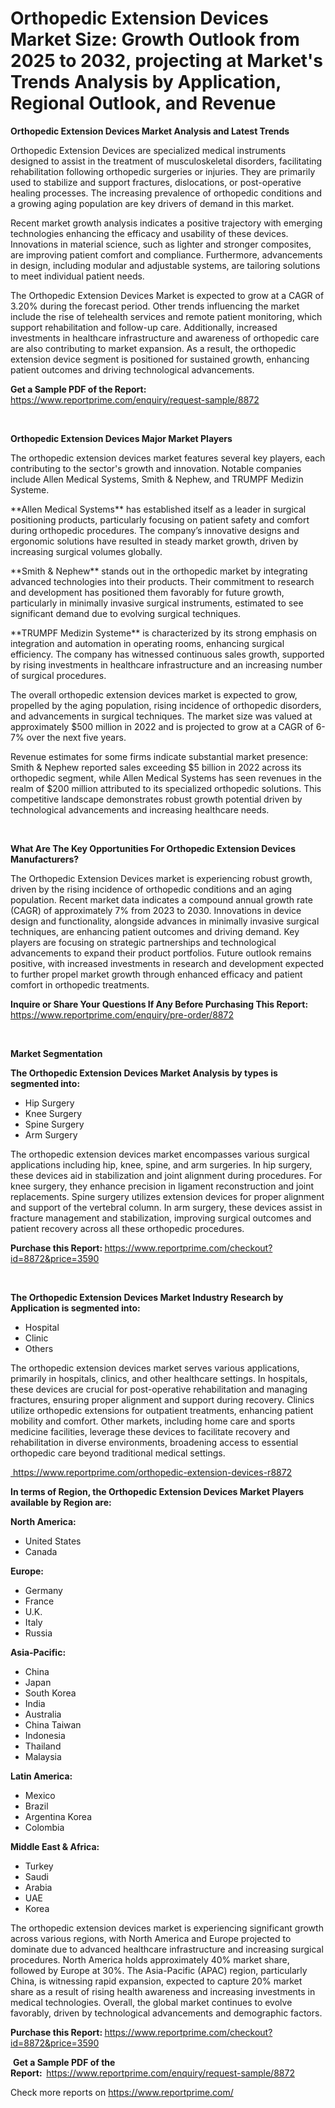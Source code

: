 <p><h1>Orthopedic Extension Devices Market Size: Growth Outlook from 2025 to 2032, projecting at Market's Trends Analysis by Application, Regional Outlook, and Revenue</h1></p><p><strong>Orthopedic Extension Devices Market Analysis and Latest Trends</strong></p>
<p><p>Orthopedic Extension Devices are specialized medical instruments designed to assist in the treatment of musculoskeletal disorders, facilitating rehabilitation following orthopedic surgeries or injuries. They are primarily used to stabilize and support fractures, dislocations, or post-operative healing processes. The increasing prevalence of orthopedic conditions and a growing aging population are key drivers of demand in this market. </p><p>Recent market growth analysis indicates a positive trajectory with emerging technologies enhancing the efficacy and usability of these devices. Innovations in material science, such as lighter and stronger composites, are improving patient comfort and compliance. Furthermore, advancements in design, including modular and adjustable systems, are tailoring solutions to meet individual patient needs.</p><p>The Orthopedic Extension Devices Market is expected to grow at a CAGR of 3.20% during the forecast period. Other trends influencing the market include the rise of telehealth services and remote patient monitoring, which support rehabilitation and follow-up care. Additionally, increased investments in healthcare infrastructure and awareness of orthopedic care are also contributing to market expansion. As a result, the orthopedic extension device segment is positioned for sustained growth, enhancing patient outcomes and driving technological advancements.</p></p>
<p><strong>Get a Sample PDF of the Report:&nbsp;</strong> <a href="https://www.reportprime.com/enquiry/request-sample/8872?utm_campaign=3534&utm_medium=2&utm_source=Github&utm_content=ia&utm_term=20032025&utm_id=orthopedic-extension-devices">https://www.reportprime.com/enquiry/request-sample/8872</a></p>
<p>&nbsp;</p>
<p><strong>Orthopedic Extension Devices Major Market Players</strong></p>
<p><p>The orthopedic extension devices market features several key players, each contributing to the sector's growth and innovation. Notable companies include Allen Medical Systems, Smith & Nephew, and TRUMPF Medizin Systeme.</p><p>**Allen Medical Systems** has established itself as a leader in surgical positioning products, particularly focusing on patient safety and comfort during orthopedic procedures. The company’s innovative designs and ergonomic solutions have resulted in steady market growth, driven by increasing surgical volumes globally. </p><p>**Smith & Nephew** stands out in the orthopedic market by integrating advanced technologies into their products. Their commitment to research and development has positioned them favorably for future growth, particularly in minimally invasive surgical instruments, estimated to see significant demand due to evolving surgical techniques.</p><p>**TRUMPF Medizin Systeme** is characterized by its strong emphasis on integration and automation in operating rooms, enhancing surgical efficiency. The company has witnessed continuous sales growth, supported by rising investments in healthcare infrastructure and an increasing number of surgical procedures.</p><p>The overall orthopedic extension devices market is expected to grow, propelled by the aging population, rising incidence of orthopedic disorders, and advancements in surgical techniques. The market size was valued at approximately $500 million in 2022 and is projected to grow at a CAGR of 6-7% over the next five years.</p><p>Revenue estimates for some firms indicate substantial market presence: Smith & Nephew reported sales exceeding $5 billion in 2022 across its orthopedic segment, while Allen Medical Systems has seen revenues in the realm of $200 million attributed to its specialized orthopedic solutions. This competitive landscape demonstrates robust growth potential driven by technological advancements and increasing healthcare needs.</p></p>
<p>&nbsp;</p>
<p><strong>What Are The Key Opportunities For Orthopedic Extension Devices Manufacturers?</strong></p>
<p><p>The Orthopedic Extension Devices market is experiencing robust growth, driven by the rising incidence of orthopedic conditions and an aging population. Recent market data indicates a compound annual growth rate (CAGR) of approximately 7% from 2023 to 2030. Innovations in device design and functionality, alongside advances in minimally invasive surgical techniques, are enhancing patient outcomes and driving demand. Key players are focusing on strategic partnerships and technological advancements to expand their product portfolios. Future outlook remains positive, with increased investments in research and development expected to further propel market growth through enhanced efficacy and patient comfort in orthopedic treatments.</p></p>
<p><strong>Inquire or Share Your Questions If Any Before Purchasing This Report:</strong> <a href="https://www.reportprime.com/enquiry/pre-order/8872?utm_campaign=3534&utm_medium=2&utm_source=Github&utm_content=ia&utm_term=20032025&utm_id=orthopedic-extension-devices">https://www.reportprime.com/enquiry/pre-order/8872</a></p>
<p>&nbsp;</p>
<p><strong>Market Segmentation</strong></p>
<p><strong>The Orthopedic Extension Devices Market Analysis by types is segmented into:</strong></p>
<p><ul><li>Hip Surgery</li><li>Knee Surgery</li><li>Spine Surgery</li><li>Arm Surgery</li></ul></p>
<p><p>The orthopedic extension devices market encompasses various surgical applications including hip, knee, spine, and arm surgeries. In hip surgery, these devices aid in stabilization and joint alignment during procedures. For knee surgery, they enhance precision in ligament reconstruction and joint replacements. Spine surgery utilizes extension devices for proper alignment and support of the vertebral column. In arm surgery, these devices assist in fracture management and stabilization, improving surgical outcomes and patient recovery across all these orthopedic procedures.</p></p>
<p><strong>Purchase this Report:&nbsp;</strong><a href="https://www.reportprime.com/checkout?id=8872&price=3590&utm_campaign=3534&utm_medium=2&utm_source=Github&utm_content=ia&utm_term=20032025&utm_id=orthopedic-extension-devices">https://www.reportprime.com/checkout?id=8872&price=3590</a></p>
<p>&nbsp;</p>
<p><strong>The Orthopedic Extension Devices Market Industry Research by Application is segmented into:</strong></p>
<p><ul><li>Hospital</li><li>Clinic</li><li>Others</li></ul></p>
<p><p>The orthopedic extension devices market serves various applications, primarily in hospitals, clinics, and other healthcare settings. In hospitals, these devices are crucial for post-operative rehabilitation and managing fractures, ensuring proper alignment and support during recovery. Clinics utilize orthopedic extensions for outpatient treatments, enhancing patient mobility and comfort. Other markets, including home care and sports medicine facilities, leverage these devices to facilitate recovery and rehabilitation in diverse environments, broadening access to essential orthopedic care beyond traditional medical settings.</p></p>
<p><a href="https://www.reportprime.com/orthopedic-extension-devices-r8872?utm_campaign=3534&utm_medium=2&utm_source=Github&utm_content=ia&utm_term=20032025&utm_id=orthopedic-extension-devices">&nbsp;https://www.reportprime.com/orthopedic-extension-devices-r8872</a></p>
<p><strong>In terms of Region, the Orthopedic Extension Devices Market Players available by Region are:</strong></p>
<p>
    <p> <strong> North America: </strong>
        <ul>
            <li>United States</li>
            <li>Canada</li>
        </ul>
        </p> 
    <p> <strong> Europe: </strong>
        <ul>
            <li>Germany</li>
            <li>France</li>
            <li>U.K.</li>
            <li>Italy</li>
            <li>Russia</li>
        </ul>
        </p> 
    <p> <strong> Asia-Pacific: </strong>
        <ul>
            <li>China</li>
            <li>Japan</li>
            <li>South Korea</li>
            <li>India</li>
            <li>Australia</li>
            <li>China Taiwan</li>
            <li>Indonesia</li>
            <li>Thailand</li>
            <li>Malaysia</li>
        </ul>
        </p> 
    <p> <strong> Latin America: </strong>
        <ul>
            <li>Mexico</li>
            <li>Brazil</li>
            <li>Argentina Korea</li>
            <li>Colombia</li>
        </ul>
        </p> 
    <p> <strong> Middle East & Africa: </strong>
        <ul>
            <li>Turkey</li>
            <li>Saudi</li>
            <li>Arabia</li>
            <li>UAE</li>
            <li>Korea</li>
        </ul>
    </p>
    </p>
<p><p>The orthopedic extension devices market is experiencing significant growth across various regions, with North America and Europe projected to dominate due to advanced healthcare infrastructure and increasing surgical procedures. North America holds approximately 40% market share, followed by Europe at 30%. The Asia-Pacific (APAC) region, particularly China, is witnessing rapid expansion, expected to capture 20% market share as a result of rising health awareness and increasing investments in medical technologies. Overall, the global market continues to evolve favorably, driven by technological advancements and demographic factors.</p></p>
<p><strong>Purchase this Report: </strong><a href="https://www.reportprime.com/checkout?id=8872&price=3590&utm_campaign=3534&utm_medium=2&utm_source=Github&utm_content=ia&utm_term=20032025&utm_id=orthopedic-extension-devices">https://www.reportprime.com/checkout?id=8872&price=3590</a></p>
<p>&nbsp;<strong>Get a Sample PDF of the Report:&nbsp;&nbsp;</strong><a href="https://www.reportprime.com/enquiry/request-sample/8872?utm_campaign=3534&utm_medium=2&utm_source=Github&utm_content=ia&utm_term=20032025&utm_id=orthopedic-extension-devices">https://www.reportprime.com/enquiry/request-sample/8872</a></p>
<p><strong></strong></p>
<p>Check more reports on <a href="https://www.reportprime.com/?utm_campaign=3534&utm_medium=2&utm_source=Github&utm_content=ia&utm_term=20032025&utm_id=orthopedic-extension-devices">https://www.reportprime.com/</a></p>